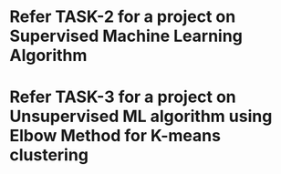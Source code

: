 # Refer TASK-2 for a project on Supervised Machine Learning Algorithm
# Refer TASK-3 for a project on Unsupervised ML algorithm using Elbow Method for K-means clustering 
